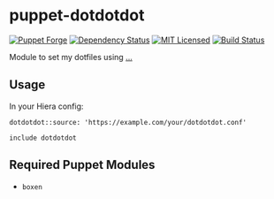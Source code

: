 puppet-dotdotdot
===========

[![Puppet Forge](https://img.shields.io/puppetforge/v/halyard/dotfiles.svg)](https://forge.puppetlabs.com/halyard/dotfiles)
[![Dependency Status](https://img.shields.io/gemnasium/halyard/puppet-dotdotdot.svg)](https://gemnasium.com/halyard/puppet-dotdotdot)
[![MIT Licensed](https://img.shields.io/badge/license-MIT-green.svg)](https://tldrlegal.com/license/mit-license)
[![Build Status](https://img.shields.io/circleci/project/halyard/puppet-dotfiles.svg)](https://circleci.com/gh/halyard/puppet-dotfiles)

Module to set my dotfiles using [...](https://github.com/ingydotnet/...)

## Usage

In your Hiera config:

```
dotdotdot::source: 'https://example.com/your/dotdotdot.conf'
```

```puppet
include dotdotdot
```

## Required Puppet Modules

* `boxen`

